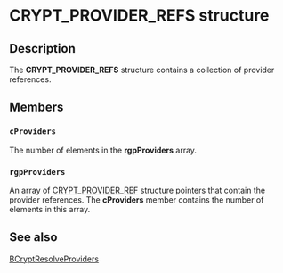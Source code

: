 # CRYPT_PROVIDER_REFS structure

## Description

The **CRYPT_PROVIDER_REFS** structure contains a collection of provider references.

## Members

### `cProviders`

The number of elements in the **rgpProviders** array.

### `rgpProviders`

An array of [CRYPT_PROVIDER_REF](https://learn.microsoft.com/windows/desktop/api/bcrypt/ns-bcrypt-crypt_provider_ref) structure pointers that contain the provider references. The **cProviders** member contains the number of elements in this array.

## See also

[BCryptResolveProviders](https://learn.microsoft.com/windows/desktop/api/bcrypt/nf-bcrypt-bcryptresolveproviders)